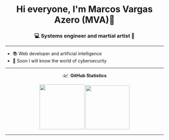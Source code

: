 <h1 align="center">Hi everyone, I'm Marcos Vargas Azero (MVA)👋</h1>
<h3 align="center">💻 Systems engineer and martial artist 🥋</h3>

<hr/>

- 📚 Web developer and artificial intelligence
- 💪 Soon I will know the world of cybersecurity

<hr/>

<div align="center">
  
  <summary><b>:📈 &nbsp;GitHub Statistics</b></summary>
    <p align="center">
       <img height="143px" src="https://github-readme-stats.vercel.app/api?username=Marcos-Var&show_icons=true&include_all_commits=true&count_private=true&theme=react&hide_border=true&bg_color=0D1117&title_color=2AC900&icon_color=CF0900" />         
       <img height="140px" src="https://github-readme-stats.vercel.app/api/top-langs/?username=Marcos-Var&langs_count=10&layout=compact&theme=react&hide_border=true&bg_color=0D1117&title_color=2AC900&icon_color=CF0900" />
    </p>
  
<hr/>

<div align="center">
